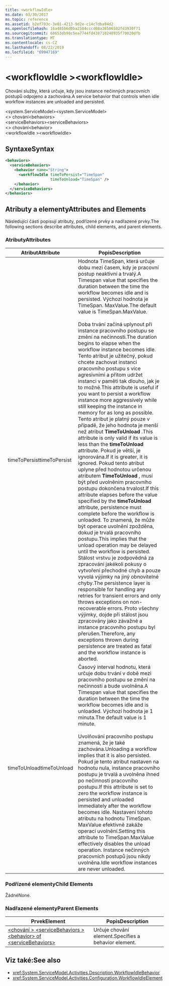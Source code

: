```yaml
---
title: <workflowIdle>
ms.date: 03/30/2017
ms.topic: reference
ms.assetid: b2ef703c-3e01-4213-9d2e-c14c7dba94d2
ms.openlocfilehash: 16a485b6d0ba2584cccd08a36506582fd3930f71
ms.sourcegitcommit: 68653db98c5ea7744fd438710248935f70020dfb
ms.translationtype: MT
ms.contentlocale: cs-CZ
ms.lasthandoff: 08/22/2019
ms.locfileid: "69947169"
---
```

# <a name="workflowidle"></a><span data-ttu-id="ba1af-101">\<workflowIdle ></span><span class="sxs-lookup"><span data-stu-id="ba1af-101">\<workflowIdle></span></span>
<span data-ttu-id="ba1af-102">Chování služby, která určuje, kdy jsou instance nečinných pracovních postupů odpojeno a zachována.</span><span class="sxs-lookup"><span data-stu-id="ba1af-102">A service behavior that controls when idle workflow instances are unloaded and persisted.</span></span>  
  
<span data-ttu-id="ba1af-103">\<system.ServiceModel></span><span class="sxs-lookup"><span data-stu-id="ba1af-103">\<system.ServiceModel></span></span>  
<span data-ttu-id="ba1af-104">\<> chování</span><span class="sxs-lookup"><span data-stu-id="ba1af-104">\<behaviors></span></span>  
<span data-ttu-id="ba1af-105">\<serviceBehaviors></span><span class="sxs-lookup"><span data-stu-id="ba1af-105">\<serviceBehaviors></span></span>  
<span data-ttu-id="ba1af-106">\<> chování</span><span class="sxs-lookup"><span data-stu-id="ba1af-106">\<behavior></span></span>  
<span data-ttu-id="ba1af-107">\<workflowIdle ></span><span class="sxs-lookup"><span data-stu-id="ba1af-107">\<workflowIdle></span></span>  
  
## <a name="syntax"></a><span data-ttu-id="ba1af-108">Syntaxe</span><span class="sxs-lookup"><span data-stu-id="ba1af-108">Syntax</span></span>  
  
```xml  
<behaviors>
  <serviceBehaviors>
    <behavior name="String">
      <workflowIdle timeToPersist="TimeSpan" 
                    timeToUnload="TimeSpan" />
    </behavior>
  </serviceBehaviors>
</behaviors>  
```  
  
## <a name="attributes-and-elements"></a><span data-ttu-id="ba1af-109">Atributy a elementy</span><span class="sxs-lookup"><span data-stu-id="ba1af-109">Attributes and Elements</span></span>  
 <span data-ttu-id="ba1af-110">Následující části popisují atributy, podřízené prvky a nadřazené prvky.</span><span class="sxs-lookup"><span data-stu-id="ba1af-110">The following sections describe attributes, child elements, and parent elements.</span></span>  
  
### <a name="attributes"></a><span data-ttu-id="ba1af-111">Atributy</span><span class="sxs-lookup"><span data-stu-id="ba1af-111">Attributes</span></span>  
  
|<span data-ttu-id="ba1af-112">Atribut</span><span class="sxs-lookup"><span data-stu-id="ba1af-112">Attribute</span></span>|<span data-ttu-id="ba1af-113">Popis</span><span class="sxs-lookup"><span data-stu-id="ba1af-113">Description</span></span>|  
|---------------|-----------------|  
|<span data-ttu-id="ba1af-114">timeToPersist</span><span class="sxs-lookup"><span data-stu-id="ba1af-114">timeToPersist</span></span>|<span data-ttu-id="ba1af-115">Hodnota TimeSpan, která určuje dobu mezi časem, kdy je pracovní postup neaktivní a trvalý.</span><span class="sxs-lookup"><span data-stu-id="ba1af-115">A Timespan value that specifies the duration between the time the workflow becomes idle and is persisted.</span></span> <span data-ttu-id="ba1af-116">Výchozí hodnota je TimeSpan. MaxValue.</span><span class="sxs-lookup"><span data-stu-id="ba1af-116">The default value is TimeSpan.MaxValue.</span></span><br /><br /> <span data-ttu-id="ba1af-117">Doba trvání začíná uplynout při instance pracovního postupu se změní na nečinnosti.</span><span class="sxs-lookup"><span data-stu-id="ba1af-117">The duration begins to elapse when the workflow instance becomes idle.</span></span> <span data-ttu-id="ba1af-118">Tento atribut je užitečný, pokud chcete zachovat instanci pracovního postupu s více agresivními a přitom udržet instanci v paměti tak dlouho, jak je to možné.</span><span class="sxs-lookup"><span data-stu-id="ba1af-118">This attribute  is useful if you want to persist a workflow instance more aggressively while still keeping the instance in memory for as long as possible.</span></span> <span data-ttu-id="ba1af-119">Tento atribut je platný pouze v případě, že jeho hodnota je menší než atribut **TimeToUnload** .</span><span class="sxs-lookup"><span data-stu-id="ba1af-119">This attribute  is only valid if its value is less than the **timeToUnload** attribute.</span></span> <span data-ttu-id="ba1af-120">Pokud je větší, je ignorována.</span><span class="sxs-lookup"><span data-stu-id="ba1af-120">If it is greater, it is ignored.</span></span> <span data-ttu-id="ba1af-121">Pokud tento atribut uplyne před hodnotou určenou atributem **TimeToUnload** , musí být před uvolněním pracovního postupu dokončena trvalost.</span><span class="sxs-lookup"><span data-stu-id="ba1af-121">If this attribute elapses before the value specified by the **timeToUnload** attribute, persistence must complete before the workflow is unloaded.</span></span> <span data-ttu-id="ba1af-122">To znamená, že může být operace uvolnění zpožděna, dokud je trvalá pracovního postupu.</span><span class="sxs-lookup"><span data-stu-id="ba1af-122">This implies that the unload operation may be delayed until the workflow is persisted.</span></span> <span data-ttu-id="ba1af-123">Stálost vrstvu je zodpovědná za zpracování jakékoli pokusy o vytvoření přechodné chyb a pouze vyvolá výjimky na jiný obnovitelné chyby.</span><span class="sxs-lookup"><span data-stu-id="ba1af-123">The persistence layer is responsible for handling any retries for transient errors and only throws exceptions on non-recoverable errors.</span></span> <span data-ttu-id="ba1af-124">Proto všechny výjimky, dojde při stálost jsou zpracovány jako závažné a instance pracovního postupu byl přerušen.</span><span class="sxs-lookup"><span data-stu-id="ba1af-124">Therefore, any exceptions thrown during persistence are treated as fatal and the workflow instance is aborted.</span></span>|  
|<span data-ttu-id="ba1af-125">timeToUnload</span><span class="sxs-lookup"><span data-stu-id="ba1af-125">timeToUnload</span></span>|<span data-ttu-id="ba1af-126">Časový interval hodnotu, která určuje dobu trvání v době mezi pracovního postupu se změní na nečinnosti a bude uvolněna.</span><span class="sxs-lookup"><span data-stu-id="ba1af-126">A Timespan value that specifies the duration between the time the workflow becomes idle and is unloaded.</span></span> <span data-ttu-id="ba1af-127">Výchozí hodnota je 1 minuta.</span><span class="sxs-lookup"><span data-stu-id="ba1af-127">The default value is 1 minute.</span></span><br /><br /> <span data-ttu-id="ba1af-128">Uvolňování pracovního postupu znamená, že je také zachována.</span><span class="sxs-lookup"><span data-stu-id="ba1af-128">Unloading a workflow implies that it is also persisted.</span></span> <span data-ttu-id="ba1af-129">Pokud je tento atribut nastaven na hodnotu nula, instance pracovního postupu je trvalá a uvolněna ihned po nečinnosti pracovního postupu.</span><span class="sxs-lookup"><span data-stu-id="ba1af-129">If this attribute is set to zero the workflow instance is persisted and unloaded immediately after the workflow becomes idle.</span></span> <span data-ttu-id="ba1af-130">Nastavení tohoto atributu na hodnotu TimeSpan. MaxValue efektivně zakáže operaci uvolnění.</span><span class="sxs-lookup"><span data-stu-id="ba1af-130">Setting this attribute to TimeSpan.MaxValue effectively disables the unload operation.</span></span> <span data-ttu-id="ba1af-131">Instance nečinných pracovních postupů jsou nikdy uvolněna.</span><span class="sxs-lookup"><span data-stu-id="ba1af-131">Idle workflow instances are never unloaded.</span></span>|  
  
### <a name="child-elements"></a><span data-ttu-id="ba1af-132">Podřízené elementy</span><span class="sxs-lookup"><span data-stu-id="ba1af-132">Child Elements</span></span>  
 <span data-ttu-id="ba1af-133">Žádné</span><span class="sxs-lookup"><span data-stu-id="ba1af-133">None.</span></span>  
  
### <a name="parent-elements"></a><span data-ttu-id="ba1af-134">Nadřazené elementy</span><span class="sxs-lookup"><span data-stu-id="ba1af-134">Parent Elements</span></span>  
  
|<span data-ttu-id="ba1af-135">Prvek</span><span class="sxs-lookup"><span data-stu-id="ba1af-135">Element</span></span>|<span data-ttu-id="ba1af-136">Popis</span><span class="sxs-lookup"><span data-stu-id="ba1af-136">Description</span></span>|  
|-------------|-----------------|  
|[<span data-ttu-id="ba1af-137">\<chování > \<serviceBehaviors ></span><span class="sxs-lookup"><span data-stu-id="ba1af-137">\<behavior> of \<serviceBehaviors></span></span>](behavior-of-servicebehaviors-of-workflow.md)|<span data-ttu-id="ba1af-138">Určuje chování element.</span><span class="sxs-lookup"><span data-stu-id="ba1af-138">Specifies a behavior element.</span></span>|  
  
## <a name="see-also"></a><span data-ttu-id="ba1af-139">Viz také:</span><span class="sxs-lookup"><span data-stu-id="ba1af-139">See also</span></span>

- <xref:System.ServiceModel.Activities.Description.WorkflowIdleBehavior>
- <xref:System.ServiceModel.Activities.Configuration.WorkflowIdleElement>
